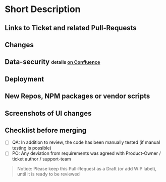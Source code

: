# Short Description

<!-- Write a short explanation of what this Pull Request does -->

<!--
  This Pull-Request template helps the reviewers as well as servers as a checklist for you. Please feel out all possible sections.

  Quality guidelines:
    - Code should be self-explanatory; Document code that is not self-explanatory
    - Code respects SOLID principles, DRY, YAGNI, KISS
    - Think about potential bugs this Pull Request might introduce
    - Keep security in mind
    - Write tests (Unit and Integration), including for error cases. Don't decrease coverage
    - Business logic should be implemented in the API; never trust the client
    - UI changes should be discussed & agreed with the UX-Team before staring
    - Keep the CHANGELOG up-to-date
    - Boyscout rule: leave the code in a better state than you found it. Remove unnecessary lines. Listen to the linter.
-->

## Links to Ticket and related Pull-Requests

<!--
Base links to copy
- https://ticketsystem.hpi-schul-cloud.org/browse/SC-????
- https://github.com/hpi-schul-cloud/schulcloud-server/pull/????
- https://github.com/hpi-schul-cloud/end-to-end-tests/pull/????
- https://github.com/hpi-schul-cloud/schulcloud-client/pull/????
-->

## Changes

<!--
- What will the PR change?
- Why are the changes required?
- Links to documentation / tickets if exists, or provide more details here.
-->

## Data-security <sub><sup>details [on Confluence](https://docs.hpi-schul-cloud.org/x/2S3GBg)</sup></sub>

<!--
Please note here about:
- any data model changes
- any changes about logging of user data
- any changes about permissions
- user input, authentication and other user data related things
If you are not sure if it is relevant, take a look at confluence or ask the data-security team.
-->

## Deployment

<!--
Keep in mind to changes to seed data, if changes are done by migration scripts.
Changes to the infrastructure have to discussed with the devops.
This information should be also in corresponding ticket, and collected in release deployment ticket.

This point should includes following information:
- What else is required for its deployment?
- Environment variables like FEATURE_XY=true
- Are there any migration scripts to be run?
-->

## New Repos, NPM packages or vendor scripts

<!--
- Keep in mind the stability, performance, activity and author.
- Describe why it is needed.
-->

## Screenshots of UI changes

<!--
- For UI changes, insert screenshots here.
- Has it been reviewed by a UX colleague?
-->

## Checklist before merging

- [ ] QA: In addition to review, the code has been manually tested (if manual testing is possible)
- [ ] PO: Any deviation from requirements was agreed with Product-Owner / ticket author / support-team

> Notice: Please keep this Pull-Request as a Draft (or add WIP label), until it is ready to be reviewed
